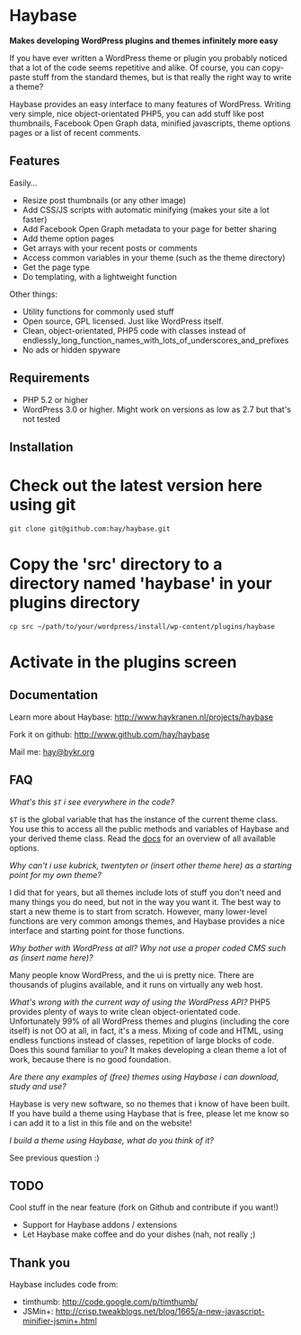 Haybase
=======
**Makes developing WordPress plugins and themes infinitely more easy**

If you have ever written a WordPress theme or plugin you probably noticed that
a lot of the code seems repetitive and alike. Of course, you can copy-paste
stuff from the standard themes, but is that really the right way to write a theme?

Haybase provides an easy interface to many features of WordPress. Writing very
simple, nice object-orientated PHP5, you can add stuff like post thumbnails,
Facebook Open Graph data, minified javascripts, theme options pages or a
list of recent comments.

Features
--------
Easily…
* Resize post thumbnails (or any other image)
* Add CSS/JS scripts with automatic minifying (makes your site a lot faster)
* Add Facebook Open Graph metadata to your page for better sharing
* Add theme option pages
* Get arrays with your recent posts or comments
* Access common variables in your theme (such as the theme directory)
* Get the page type
* Do templating, with a lightweight function

Other things:
* Utility functions for commonly used stuff
* Open source, GPL licensed. Just like WordPress itself.
* Clean, object-orientated, PHP5 code with classes instead of
  endlessly_long_function_names_with_lots_of_underscores_and_prefixes
* No ads or hidden spyware

Requirements
------------
* PHP 5.2 or higher
* WordPress 3.0 or higher. Might work on versions as low as 2.7 but that's not tested

Installation
------------
# Check out the latest version here using git

    git clone git@github.com:hay/haybase.git

# Copy the 'src' directory to a directory named 'haybase' in your plugins directory

    cp src ~/path/to/your/wordpress/install/wp-content/plugins/haybase

# Activate in the plugins screen

Documentation
-------------
Learn more about Haybase: http://www.haykranen.nl/projects/haybase

Fork it on github: http://www.github.com/hay/haybase

Mail me: hay@bykr.org

FAQ
---
*What's this `$T` i see everywhere in the code?*

`$T` is the global variable that has the instance of the current theme class.
You use this to access all the public methods and variables of Haybase and your
derived theme class. Read the [docs] for an overview of all available
options.

*Why can't i use kubrick, twentyten or (insert other theme here) as a starting
point for my own theme?*

I did that for years, but all themes include lots of stuff you don't need and
many things you do need, but not in the way you want it. The best way to start a
new theme is to start from scratch. However, many lower-level functions are
very common amongs themes, and Haybase provides a nice interface and starting
point for those functions.

*Why bother with WordPress at all? Why not use a proper coded CMS such as
(insert name here)?*

Many people know WordPress, and the ui is pretty nice. There are thousands of
plugins available, and it runs on virtually any web host.

*What's wrong with the current way of using the WordPress API?*
PHP5 provides plenty of ways to write clean object-orientated code.
Unfortunately 99% of all WordPress themes and plugins (including the core
itself) is not OO at all, in fact, it's a mess. Mixing of code and HTML, using
endless functions instead of classes, repetition of large blocks of code. Does
this sound familiar to you? It makes developing a clean theme a lot of work,
because there is no good foundation.

*Are there any examples of (free) themes using Haybase i can download, study
and use?*

Haybase is very new software, so no themes that i know of have been built.
If you have build a theme using Haybase that is free, please let me know so i
can add it to a list in this file and on the website!

*I build a theme using Haybase, what do you think of it?*

See previous question :)

TODO
----
Cool stuff in the near feature (fork on Github and contribute if you want!)

* Support for Haybase addons / extensions
* Let Haybase make coffee and do your dishes (nah, not really ;)

Thank you
---------
Haybase includes code from:

* timthumb: http://code.google.com/p/timthumb/
* JSMin+: http://crisp.tweakblogs.net/blog/1665/a-new-javascript-minifier-jsmin+.html

[docs]: http://www.haykranen.nl/projects/haybase
[jsonlint]: http://www.jsonlint.com